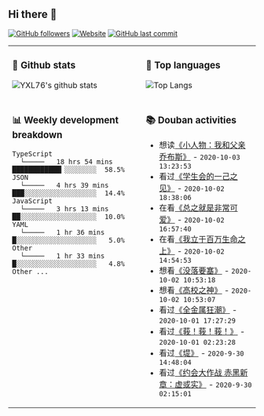 ## Hi there 👋

[![GitHub followers](https://img.shields.io/github/followers/YXL76?style=for-the-badge&color=blue)](https://github.com/YXL76?tab=followers)
[![Website](https://img.shields.io/website?style=for-the-badge&up_message=Blog&url=https%3A%2F%2Fyxl76.net%2F&color=brightgreen)](https://yxl76.net)
[![GitHub last commit](https://img.shields.io/github/last-commit/YXL76/YXL76?label=update&style=for-the-badge&color=orange)](https://github.com/YXL76/YXL76)

<table>
<tr>
<td valign="top" width="54%">

### 🔭 Github stats

![YXL76's github stats](https://github-readme-stats.yxl76.vercel.app/api?username=YXL76&count_private=true&show_icons=true&theme=tokyonight)

</td>

<td valign="top" width="46%">

### 🌱 Top languages

![Top Langs](https://github-readme-stats.yxl76.vercel.app/api/top-langs/?username=YXL76&layout=compact&theme=tokyonight)

</td>
</tr>
<tr>
<td valign="top" width="54%">

### 📊 Weekly development breakdown

```text
TypeScript
  └─────   18 hrs 54 mins ████████████▎░░░░░░░░  58.5%
JSON
  └─────   4 hrs 39 mins  ███░░░░░░░░░░░░░░░░░░  14.4%
JavaScript
  └─────   3 hrs 13 mins  ██░░░░░░░░░░░░░░░░░░░  10.0%
YAML
  └─────   1 hr 36 mins   █░░░░░░░░░░░░░░░░░░░░   5.0%
Other
  └─────   1 hr 33 mins   █░░░░░░░░░░░░░░░░░░░░   4.8%
Other ...
```

</td>
<td valign="top" width="46%">

### 📚 Douban activities

- 想读[《小人物：我和父亲乔布斯》](https://book.douban.com/subject/33408128/) - `2020-10-03 13:23:53`
- 看过[《学生会的一己之见》](http://movie.douban.com/subject/3807884/) - `2020-10-02 18:38:06`
- 在看[《总之就是非常可爱》](http://movie.douban.com/subject/33377767/) - `2020-10-02 16:57:40`
- 在看[《我立于百万生命之上》](http://movie.douban.com/subject/34990427/) - `2020-10-02 14:54:53`
- 想看[《没落要塞》](http://movie.douban.com/subject/34456099/) - `2020-10-02 10:53:18`
- 想看[《高校之神》](http://movie.douban.com/subject/34984156/) - `2020-10-02 10:53:07`
- 看过[《全金属狂潮》](http://movie.douban.com/subject/1459767/) - `2020-10-01 17:27:29`
- 看过[《莪！莪！莪！》](http://movie.douban.com/subject/26268591/) - `2020-10-01 02:23:28`
- 看过[《堤》](http://movie.douban.com/subject/1306626/) - `2020-9-30 14:48:04`
- 看过[《约会大作战 赤黑新章：虚或实》](http://movie.douban.com/subject/34841492/) - `2020-9-30 02:15:01`

</td>
</tr>
</table>

<!--
**YXL76/YXL76** is a ✨ _special_ ✨ repository because its `README.md` (this file) appears on your GitHub profile.

Here are some ideas to get you started:

- 🔭 I’m currently working on ...
- 🌱 I’m currently learning ...
- 👯 I’m looking to collaborate on ...
- 🤔 I’m looking for help with ...
- 💬 Ask me about ...
- 📫 How to reach me: ...
- 😄 Pronouns: ...
- ⚡ Fun fact: ...
-->
